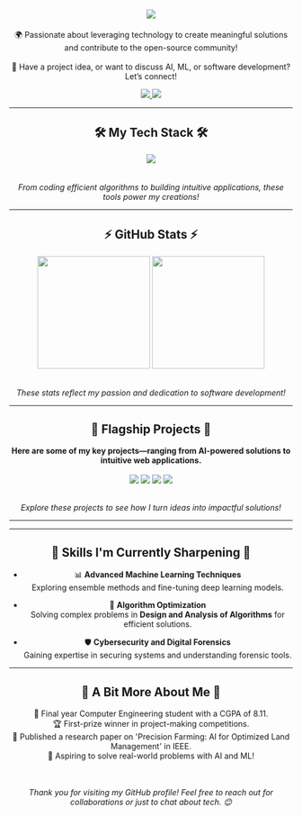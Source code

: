 <h1 align="center">
    <img src="https://readme-typing-svg.herokuapp.com/?font=Righteous&size=50&center=true&vCenter=true&width=1500&height=75&duration=2500&lines=Welcome+to+my+GitHub+Universe!+👋;I'm+a+Pythonista,+Problem+Solver,+and+AI+Enthusiast!;Explore+my+world+of+innovation+and+creativity!" />
</h1>

<div align="center">
    
🌍 Passionate about leveraging technology to create meaningful solutions and contribute to the open-source community! <br><br>
💬 Have a project idea, or want to discuss AI, ML, or software development? Let’s connect!

</div>

<div align="center"> 
  <a href="https://www.linkedin.com/in/kartik-sangle/">
    <img src="https://img.shields.io/badge/Let's_Connect!-333333?style=for-the-badge&logo=linkedin&logoColor=blue" />
  </a>
  <a href="mailto:kartiksangle32@gmail.com">
    <img src="https://img.shields.io/badge/Email_Me!-333333?style=for-the-badge&logo=gmail&logoColor=red" />
  </a>
</div>

---

<h2 align="center">🛠️ My Tech Stack 🛠️</h2>

<div align="center">
    <img src="https://skillicons.dev/icons?i=python,tensorflow,flask,django,html,css,javascript,react,nodejs,mysql,git,linux" />
</div>

<div align="center">
    <br><br>
    <i>From coding efficient algorithms to building intuitive applications, these tools power my creations!</i>
</div>

---

<h2 align="center">⚡ GitHub Stats ⚡</h2>

<div align=center>  
  <img height=200 align="center" src="https://github-readme-stats.vercel.app/api?username=KDS2383&rank_icon=github" />
  <img height=200 align="center" src="https://github-readme-stats.vercel.app/api/top-langs/?username=KDS2383" />
</div>

<div align="center">
    <br><br>
    <i>These stats reflect my passion and dedication to software development!</i>
</div>

---

<h2 align="center">🚀 Flagship Projects 🚀</h2>

<div align="center">
    
**Here are some of my key projects—ranging from AI-powered solutions to intuitive web applications.**

</div>

<div align=center>   
  <img align="center" src="https://github-readme-stats.vercel.app/api/pin/?username=KDS2383&repo=Hand-Gesture-controlled-robotic-arm" />
  <img align="center" src="https://github-readme-stats.vercel.app/api/pin/?username=KDS2383&repo=Kartiksangleportfolio" />
  <img align="center" src="https://github-readme-stats.vercel.app/api/pin/?username=KDS2383&repo=Infinity_Fitness_Management_System" />
  <img align="center" src="https://github-readme-stats.vercel.app/api/pin/?username=KDS2383&repo=Retina_Blindness_detection" />  
</div>

<div align="center">
    <br><br>
    <i>Explore these projects to see how I turn ideas into impactful solutions!</i>
</div>

---

<!-- <h2 align="center">🌟 Open-Source Contributions 🌟</h2>

<div align="center">
    
**I actively contribute to open-source projects, focusing on AI, web development, and cybersecurity.**

**From code enhancements to documentation improvements, I enjoy collaborating with the global developer community!**

</div>

<div align="center">
    <strong><a href="https://github.com/topjohnwu/Magisk">MAGISK</a></strong> - 
    <strong><a href="https://github.com/LibrePass/LibrePass-Android">LIBREPASS ANDROID</a></strong> - 
    <strong><a href="https://github.com/sweakpl/unlock-master">UNLOCK MASTER</a></strong> - 
    <strong><a href="https://github.com/KRTirtho/spotube">SPOTUBE</a></strong> - 
    <strong><a href="https://github.com/rumboalla/apkupdater">APKU‌PDATER</a></strong> 
     Add more projects as needed 
</div>

<div align="center">
    <br><br>
    <i>Grateful to contribute and learn from these incredible projects and communities!</i>
</div> -->

---

<h2 align="center">🌟 Skills I'm Currently Sharpening 🌟</h2>

<div align="center">
    
- 📊 **Advanced Machine Learning Techniques**  
   Exploring ensemble methods and fine-tuning deep learning models.  

- 🧩 **Algorithm Optimization**  
   Solving complex problems in **Design and Analysis of Algorithms** for efficient solutions.  

- 🛡️ **Cybersecurity and Digital Forensics**  
   Gaining expertise in securing systems and understanding forensic tools.  

</div>

---

<h2 align="center">🌱 A Bit More About Me 🌱</h2>

<div align="center">
    
🚀 Final year Computer Engineering student with a CGPA of 8.11.  
🏆 First-prize winner in project-making competitions.  
📖 Published a research paper on 'Precision Farming: AI for Optimized Land Management' in IEEE.  
🌌 Aspiring to solve real-world problems with AI and ML!  

</div>

<div align="center">
    <br><br>
    <i>Thank you for visiting my GitHub profile! Feel free to reach out for collaborations or just to chat about tech. 😊</i>
</div>
